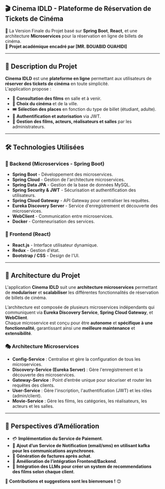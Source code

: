 
## **🎬 Cinema IDLD - Plateforme de Réservation de Tickets de Cinéma**  
🚀 La Version Finale du Projet basé sur **Spring Boot**, **React**, et une architecture **Microservices** pour la réservation en ligne de billets de cinéma.  
📌 **Projet académique encadré par [MR. BOUABID OUAHIDI]**  

------------------------------------------------------------------------------------------------------------------------------------------------------------------------------------------------

## **📌 Description du Projet**  
**Cinema IDLD** est une **plateforme en ligne** permettant aux utilisateurs de **réserver des tickets de cinéma** en toute simplicité.  
L'application propose :  
- 🎥 **Consultation des films** en salle et à venir.  
- 📍 **Choix du cinéma** et de la ville.  
- 🎟️ **Sélection des places** en fonction du type de billet (étudiant, adulte).  
- 🔐 **Authentification et autorisation** via JWT.  
- 🏢 **Gestion des films, acteurs, réalisateurs et salles** par les administrateurs.  

------------------------------------------------------------------------------------------------------------------------------------------------------------------------------------------------

## **🛠️ Technologies Utilisées**  

### **📌 Backend (Microservices - Spring Boot)**  
- **Spring Boot** - Développement des microservices.  
- **Spring Cloud** - Gestion de l'architecture microservices.  
- **Spring Data JPA** - Gestion de la base de données MySQL.  
- **Spring Security & JWT** - Sécurisation et authentification des utilisateurs.  
- **Spring Cloud Gateway** - API Gateway pour centraliser les requêtes.  
- **Eureka Discovery Server** - Service d'enregistrement et découverte des microservices.  
- **WebClient** - Communication entre microservices.  
- **Docker** - Conteneurisation des services.  

### **📌 Frontend (React)**  
- **React.js** - Interface utilisateur dynamique.  
- **Redux** - Gestion d'état.  
- **Bootstrap / CSS** - Design de l'UI.  

------------------------------------------------------------------------------------------------------------------------------------------------------------------------------------------------

## **📌 Architecture du Projet**  
L'application **Cinema IDLD** suit une **architecture microservices** permettant de **modulariser** et **scalabiliser** les différentes fonctionnalités de réservation de billets de cinéma.  

L’architecture est composée de plusieurs microservices indépendants qui communiquent via **Eureka Discovery Service**, **Spring Cloud Gateway**, et **WebClient**.  
Chaque microservice est conçu pour être **autonome** et **spécifique à une fonctionnalité**, garantissant ainsi une **meilleure maintenance** et **extensibilité**.  

### **🎭 Architecture Microservices**  
- **Config-Service** : Centralise et gère la configuration de tous les microservices.  
- **Discovery-Service (Eureka Server)** : Gère l'enregistrement et la découverte des microservices.  
- **Gateway-Service** : Point d’entrée unique pour sécuriser et router les requêtes des clients.  
- **User-Service** : Gère l'inscription, l'authentification (JWT) et les rôles (admin/client).  
- **Movie-Service** : Gère les films, les catégories, les réalisateurs, les acteurs et les salles.
   
------------------------------------------------------------------------------------------------------------------------------------------------------------------------------------------------

## **📌 Perspectives d’Amélioration**  
- 💳 **Implémentation du Service de Paiement**.  
- 📧 **Ajout d’un Service de Notification (email/sms) en utilisant kafka pour les communications asynchrones**.  
- 📜 **Génération de factures après achat**.  
- 🔗 **Amélioration de l’intégration Frontend/Backend**.  
- 🔗 **Intégration des LLMs pour créer un system de recommendations des films selon chaque client**.  

🚀 **Contributions et suggestions sont les bienvenues !** 😊  

